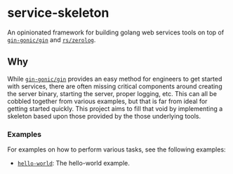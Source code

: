 # service-skeleton

An opinionated framework for building golang web services tools on top of [`gin-gonic/gin`](https://github.com/gin-gonic/gin) and [`rs/zerolog`](https://github.com/rs/zerolog).

## Why

While [`gin-gonic/gin`](https://github.com/gin-gonic/gin) provides an easy method for engineers to get started with services, there are often missing critical components around creating the server binary, starting the server, proper logging, etc. This can all be cobbled together from various examples, but that is far from ideal for getting started quickly. This project aims to fill that void by implementing a skeleton based upon those provided by the those underlying tools.

### Examples

For examples on how to perform various tasks, see the following examples:

- [`hello-world`](examples/hello-world): The hello-world example.
